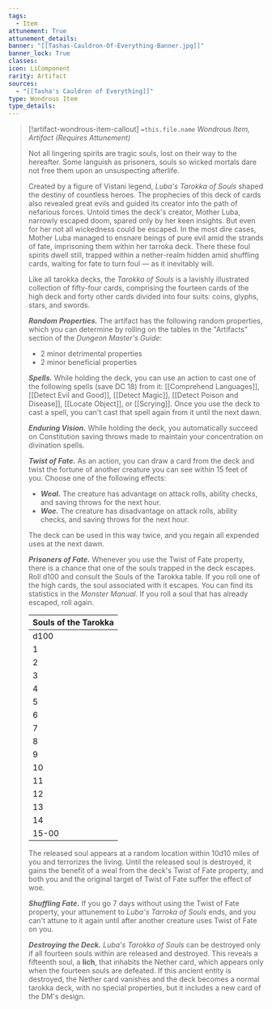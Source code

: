 ```yaml
---
tags:
  - Item
attunement: True
attunement_details: 
banner: "[[Tashas-Cauldron-Of-Everything-Banner.jpg]]"
banner_lock: True
classes:
icon: LiComponent
rarity: Artifact
sources:
  - "[[Tasha's Cauldron of Everything]]"
type: Wondrous Item
type_details: 
---
```

>[!artifact-wondrous-item-callout] `=this.file.name`
>*Wondrous Item, Artifact (Requires Attunement)*
>
>Not all lingering spirits are tragic souls, lost on their way to the hereafter. Some languish as prisoners, souls so wicked mortals dare not free them upon an unsuspecting afterlife.
>
>Created by a figure of Vistani legend, *Luba's Tarokka of Souls* shaped the destiny of countless heroes. The prophecies of this deck of cards also revealed great evils and guided its creator into the path of nefarious forces. Untold times the deck's creator, Mother Luba, narrowly escaped doom, spared only by her keen insights. But even for her not all wickedness could be escaped. In the most dire cases, Mother Luba managed to ensnare beings of pure evil amid the strands of fate, imprisoning them within her tarroka deck. There these foul spirits dwell still, trapped within a nether-realm hidden amid shuffling cards, waiting for fate to turn foul — as it inevitably will.
>
>Like all tarokka decks, the *Tarokka of Souls* is a lavishly illustrated collection of fifty-four cards, comprising the fourteen cards of the high deck and forty other cards divided into four suits: coins, glyphs, stars, and swords.
>
>***Random Properties.*** The artifact has the following random properties, which you can determine by rolling on the tables in the "Artifacts" section of the *Dungeon Master's Guide*:
>
>* 2 minor detrimental properties
>* 2 minor beneficial properties
>
>***Spells.*** While holding the deck, you can use an action to cast one of the following spells (save DC 18) from it: [[Comprehend Languages]], [[Detect Evil and Good]], [[Detect Magic]], [[Detect Poison and Disease]], [[Locate Object]], or [[Scrying]]. Once you use the deck to cast a spell, you can't cast that spell again from it until the next dawn.
>
>***Enduring Vision.*** While holding the deck, you automatically succeed on Constitution saving throws made to maintain your concentration on divination spells.
>
>***Twist of Fate.*** As an action, you can draw a card from the deck and twist the fortune of another creature you can see within 15 feet of you. Choose one of the following effects:
>
>* ***Weal.*** The creature has advantage on attack rolls, ability checks, and saving throws for the next hour.
>* ***Woe.*** The creature has disadvantage on attack rolls, ability checks, and saving throws for the next hour.
>
>The deck can be used in this way twice, and you regain all expended uses at the next dawn.
>
>***Prisoners of Fate.*** Whenever you use the Twist of Fate property, there is a chance that one of the souls trapped in the deck escapes. Roll d100 and consult the Souls of the Tarokka table. If you roll one of the high cards, the soul associated with it escapes. You can find its statistics in the *Monster Manual*. If you roll a soul that has already escaped, roll again.
>
>
>
>| Souls of the Tarokka |
>| --- |
>| d100 | Card | Soul |
>| 1 | Artifact | Flameskull |
>| 2 | Beast | Wraith |
>| 3 | Broken One | Banshee |
>| 4 | Darklord | Vampire |
>| 5 | Donjon | Mummy |
>| 6 | Executioner | Death knight |
>| 7 | Ghost | Ghost |
>| 8 | Horseman | Mummy lord |
>| 9 | Innocent | Ghost |
>| 10 | Marionette | Mummy |
>| 11 | Mists | Wraith |
>| 12 | Raven | Vampire spawn |
>| 13 | Seer | Vampire |
>| 14 | Tempter | Vampire spawn |
>| 15-00 | — | — |
>
>The released soul appears at a random location within 10d10 miles of you and terrorizes the living. Until the released soul is destroyed, it gains the benefit of a weal from the deck's Twist of Fate property, and both you and the original target of Twist of Fate suffer the effect of woe.
>
>***Shuffling Fate.*** If you go 7 days without using the Twist of Fate property, your attunement to *Luba's Tarroka of Souls* ends, and you can't attune to it again until after another creature uses Twist of Fate on you.
>
>***Destroying the Deck.*** *Luba's Tarokka of Souls* can be destroyed only if all fourteen souls within are released and destroyed. This reveals a fifteenth soul, a **lich**, that inhabits the Nether card, which appears only when the fourteen souls are defeated. If this ancient entity is destroyed, the Nether card vanishes and the deck becomes a normal tarokka deck, with no special properties, but it includes a new card of the DM's design.
>
>
